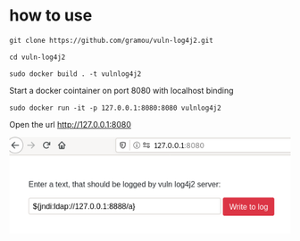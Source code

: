 # how to use

```
git clone https://github.com/gramou/vuln-log4j2.git
```

```
cd vuln-log4j2
```

```
sudo docker build . -t vulnlog4j2
```

Start a docker cointainer on port 8080 with localhost binding
```
sudo docker run -it -p 127.0.0.1:8080:8080 vulnlog4j2
```

Open the url http://127.0.0.1:8080

![Vuln Web Server Page](doc/vuln-web-server-page.png)
